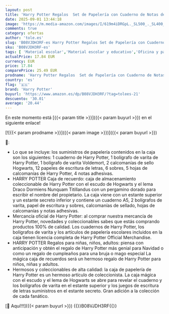 ```yaml
---
layout: post
title: 'Harry Potter Regalos  Set de Papelería con Cuaderno de Notas de Hogwarts  bolígrafo varita  pegatinas y sobres para niños [toy]…'
date: 2025-09-01 13:44:18
image: 'https://m.media-amazon.com/images/I/619m4iDRGpL._SL500_._SL400_.jpg'
comments: true
category: ofertas
author: 'tole.es'
slug: 'B08VJDH3RF-es Harry Potter Regalos Set de Papelería con Cuaderno de...'
sku: 'B08VJDH3RF-es'
tags: [ 'Material escolar','Material escolar y educativo','Oficina y papelería','Sets de material escolar','bolígrafo','harry potter','🇪🇸', ]
actualPrice: 17.84 EUR
currency: EUR
price: 17.84
comparePrice: 25.49 EUR
prodname: 'Harry Potter Regalos  Set de Papelería con Cuaderno de Notas de Hogwarts  bolígrafo varita  pegatinas y sobres para niños [toy]…'
country: 'es'
flag: '🇪🇸'
brand: 'Harry Potter'
buyurl: 'https://www.amazon.es/dp/B08VJDH3RF/?tag=tolees-21'
descuento: '30.01'
average: '20.44'
---
```


En este momento está [{{< param title >}}]({{< param buyurl >}}) en el siguiente enlace!

[![{{< param prodname >}}]({{< param image >}})]({{< param buyurl >}})

🔎:

- Lo que se incluye: los suministros de papelería contenidos en la caja son los siguientes: 1 cuaderno de Harry Potter, 1 bolígrafo de varita de Harry Potter, 1 bolígrafo de varita Voldemort, 2 calcomanías de sello Hogwarts, 12 papeles de escritura de letras, 6 sobres, 5 hojas de calcomanías de Harry Potter, 4 notas adhesivas.
- HARRY POTTER Caja de recuerdo: caja de almacenamiento coleccionable de Harry Potter con el escudo de Hogwarts y el lema Draco Dormiens Nunquam Titillandus con un pergamino dorado para escribir el nombre del propietario. La caja viene con un estante superior y un estante secreto inferior y contiene un cuaderno A5, 2 bolígrafos de varita, papel de escritura y sobres, calcomanías de sellado, hojas de calcomanías y notas adhesivas.
- Mercancía oficial de Harry Potter: al comprar nuestra mercancía de Harry Potter, novedades y coleccionables sabes que estás comprando productos 100% de calidad. Los cuadernos de Harry Potter, los bolígrafos de varita y los artículos de papelería escolares incluidos en la caja tienen licencia completa de Harry Potter Official Merchandise.
- HARRY POTTER Regalos para niñas, niños, adultos: piensa con anticipación y obtén el regalo de Harry Potter más genial para Navidad o como un regalo de cumpleaños para una bruja o mago especial La mágica caja de recuerdos será un hermoso regalo de Harry Potter para niños, niñas y adultos.
- Hermosos y coleccionables de alta calidad: la caja de papelería de Harry Potter es un hermoso artículo de coleccionista. La caja mágica con el escudo y el lema de Hogwarts se abre para revelar el cuaderno y los bolígrafos de varita en el estante superior y los juegos de escritura de letras suministros en el estante secreto. Gran adición a la colección de cada fanático.

[🛒 Aquí!!!]({{< param buyurl >}})
{{<world>}}B08VJDH3RF{{</world>}}
